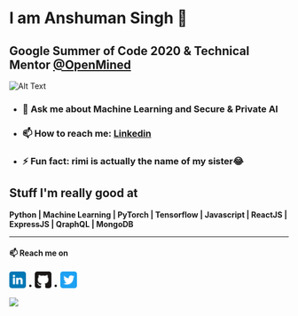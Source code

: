 # I am Anshuman Singh 👋

## Google Summer of Code 2020 & Technical Mentor [@OpenMined](https://www.openmined.org/)


![Alt Text](https://i.pinimg.com/originals/d9/23/41/d923418d1fd5a4ca07d42cb381835aa8.gif)

- ### 💬 Ask me about Machine Learning and Secure & Private AI

- ### 📫 How to reach me: [Linkedin](https://www.linkedin.com/in/iamanshumansingh/)

- ### ⚡ Fun fact: rimi is actually the name of my sister😂

 ## Stuff I'm really good at 

**Python | Machine Learning | PyTorch | Tensorflow | Javascript | ReactJS | ExpressJS | QraphQL | MongoDB**

---

<h4>📫 Reach me on</h4>

<p align='center'>

<a href = https://www.linkedin.com/in/iamanshumansingh><img src=https://raw.githubusercontent.com/edent/SuperTinyIcons/master/images/svg/linkedin.svg height='30' weight='30'></a> • <a href = https://github.com/rimijoker><img src=https://raw.githubusercontent.com/edent/SuperTinyIcons/master/images/svg/github.svg height='30' weight='30'></a> • <a href = https://twitter.com/rimijoker><img src=https://raw.githubusercontent.com/edent/SuperTinyIcons/master/images/svg/twitter.svg height='30' weight='30'></a></p>

![](https://komarev.com/ghpvc/?username=rimijoker&style=flat-square)
